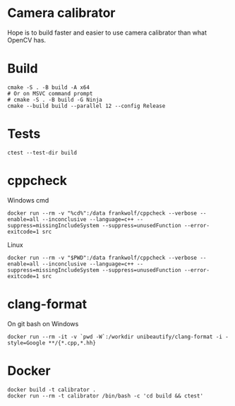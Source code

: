 # Camera calibrator

Hope is to build faster and easier to use camera calibrator than what OpenCV has.

# Build

```
cmake -S . -B build -A x64
# Or on MSVC command prompt 
# cmake -S . -B build -G Ninja
cmake --build build --parallel 12 --config Release
```

# Tests

```
ctest --test-dir build
```

# cppcheck

Windows cmd
```
docker run --rm -v "%cd%":/data frankwolf/cppcheck --verbose --enable=all --inconclusive --language=c++ --suppress=missingIncludeSystem --suppress=unusedFunction --error-exitcode=1 src
```

Linux
```
docker run --rm -v "$PWD":/data frankwolf/cppcheck --verbose --enable=all --inconclusive --language=c++ --suppress=missingIncludeSystem --suppress=unusedFunction --error-exitcode=1 src
```

# clang-format

On git bash on Windows
```
docker run --rm -it -v `pwd -W`:/workdir unibeautify/clang-format -i -style=Google **/{*.cpp,*.hh}
``` 

# Docker

```
docker build -t calibrator .
docker run --rm -t calibrator /bin/bash -c 'cd build && ctest'
```
